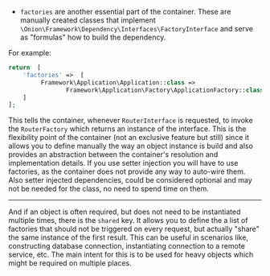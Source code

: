 - `factories` are another essential part of the container. These are manually created classes that
implement `\Onion\Framework\Dependency\Interfaces\FactoryInterface` and serve as "formulas" how
to build the dependency.

For example:

```php
return  [
    'factories' =>  [
         Framework\Application\Application::class =>
                Framework\Application\Factory\ApplicationFactory::class,
    ]
];
```

This tells the container, whenever `RouterInterface` is requested, to invoke the `RouterFactory`
which returns an instance of the interface. This is the flexibility point of the container (not an
exclusive feature but still) since it allows you to define manually the way an object instance is
build and also provides an abstraction between the container's resolution and implementation details.
If you use setter injection you will have to use factories, as the container does not provide any
way to auto-wire them. Also setter injected dependencies, could be considered optional and may not
be needed for the class, no need to spend time on them.

---

And if an object is often required, but does not need to be instantiated multiple times,
there is the `shared` key. It allows you to define the a list of factories that should not
be triggered on every request, but actually "share" the same instance of the first result.
This can be useful in scenarios like, constructing database connection, instantiating
connection to a remote service, etc. The main intent for this is to be used for heavy
objects which might be required on multiple places.
